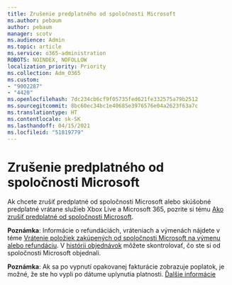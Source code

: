 ```yaml
---
title: Zrušenie predplatného od spoločnosti Microsoft
ms.author: pebaum
author: pebaum
manager: scotv
ms.audience: Admin
ms.topic: article
ms.service: o365-administration
ROBOTS: NOINDEX, NOFOLLOW
localization_priority: Priority
ms.collection: Adm_O365
ms.custom:
- "9002287"
- "4420"
ms.openlocfilehash: 7dc234cb6cf9f05735fed621fe332575a79b2512
ms.sourcegitcommit: 8bc60ec34bc1e40685e3976576e04a2623f63a7c
ms.translationtype: HT
ms.contentlocale: sk-SK
ms.lasthandoff: 04/15/2021
ms.locfileid: "51819779"
---
```

# <a name="cancel-microsoft-subscription"></a>Zrušenie predplatného od spoločnosti Microsoft

Ak chcete zrušiť predplatné od spoločnosti Microsoft alebo skúšobné predplatné vrátane služieb Xbox Live a Microsoft 365, pozrite si tému [Ako zrušiť predplatné od spoločnosti Microsoft](https://support.microsoft.com/help/4027815).

**Poznámka**: Informácie o refundáciách, vráteniach a výmenách nájdete v téme [Vrátenie položiek zakúpených od spoločnosti Microsoft na výmenu alebo refundáciu](https://support.microsoft.com/help/10558). V [histórii objednávok](https://account.microsoft.com/billing/orders/) môžete skontrolovať, čo ste si od spoločnosti Microsoft objednali. 

**Poznámka**: Ak sa po vypnutí opakovanej fakturácie zobrazuje poplatok, je možné, že ste ho vypli po dátume uplynutia platnosti. [Ďalšie informácie](https://support.microsoft.com/help/10640) 
